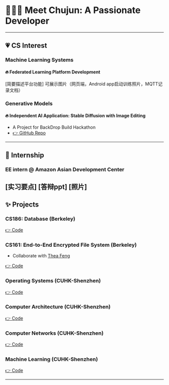 # 👩🏻‍💻 Meet Chujun: A Passionate Developer
---
## 💗 CS Interest
### Machine Learning Systems
#### 🔥 Federated Learning Platform Development
[简要描述平台功能]
可展示图片（网页端，Android app启动训练照片，MQTT记录文档）

### Generative Models
#### 🔥 Independent AI Application: Stable Diffusion with Image Editing
- A Project for BackDrop Build Hackathon
- [👉 GitHub Repo](https://github.com/AmyTao/Image-Editing-With-Stable-Diffusion)

---
## 👣 Internship
### EE intern @ Amazon Asian Development Center

[实习要点]
[答辩ppt]
[照片]
---
## ✨ Projects
### CS186: Database (Berkeley)
[👉 Code](https://github.com/AmyTao/CS186-Database)

### CS161: End-to-End Encrypted File System (Berkeley)
- Collaborate with [Thea Feng](https://github.com/Thea-Feng)

[👉 Code](https://github.com/cs161-students/sp23-proj2-midnights)

### Operating Systems (CUHK-Shenzhen)
[👉 Code](https://github.com/AmyTao/Operating-Systems)

### Computer Architecture (CUHK-Shenzhen)
[👉 Code](https://github.com/AmyTao/Computer-Architecture)

### Computer Networks (CUHK-Shenzhen)
[👉 Code](https://github.com/AmyTao/ECE4016-Computer-Networks)

### Machine Learning (CUHK-Shenzhen)
[👉 Code](https://github.com/AmyTao/ECE4016-Computer-Networks)

---






